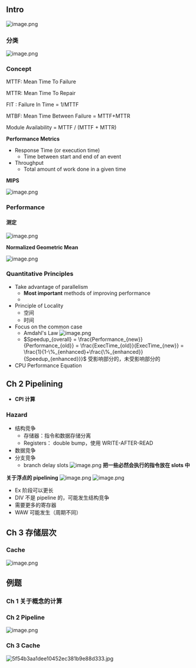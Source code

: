 ## Intro

![image.png](https://zzh-pic-for-self.oss-cn-hangzhou.aliyuncs.com/img/202410072007906.png)

### 分类

![image.png](https://zzh-pic-for-self.oss-cn-hangzhou.aliyuncs.com/img/202410071704251.png)

### Concept

MTTF: Mean Time To Failure

MTTR:  Mean Time To Repair

FIT   : Failure In Time = 1/MTTF

MTBF: Mean Time Between Failure = MTTF+MTTR

Module Availability = MTTF / (MTTF + MTTR)

**Performance Metrics**

- Response Time (or execution time)
	- Time between start and end of an event
- Throughput 
	- Total amount of work done in a given time

**MIPS**

![image.png](https://zzh-pic-for-self.oss-cn-hangzhou.aliyuncs.com/img/202410072024144.png)

### Performance

#### 测定

![image.png](https://zzh-pic-for-self.oss-cn-hangzhou.aliyuncs.com/img/202410072036170.png)

**Normalized Geometric Mean**

![image.png](https://zzh-pic-for-self.oss-cn-hangzhou.aliyuncs.com/img/202410072038727.png)

### Quantitative Principles

- Take advantage of parallelism
	- **Most important** methods of improving performance
	- 
- Principle of Locality
	- 空间
	- 时间
- Focus on  the common case
	- Amdahl's Law 
	  ![image.png](https://zzh-pic-for-self.oss-cn-hangzhou.aliyuncs.com/img/202410072042112.png)
	- $Speedup_{overall} = \frac{Performance_{new}}{Performance_{old}} = \frac{ExecTime_{old}}{ExecTime_{new}} = \frac{1}{1-\%_{enhanced}+\frac{\%_{enhanced}}{Speedup_{enhanced}}}$
	  受影响部分的，未受影响部分的
- CPU Performance Equation

## Ch 2 Pipelining

- **CPI 计算**

### Hazard

- 结构竞争
	- 存储器：指令和数据存储分离
	- Registers： double bump，使用 WRITE-AFTER-READ
- 数据竞争
- 分支竞争
	- branch delay slots 
![image.png](https://zzh-pic-for-self.oss-cn-hangzhou.aliyuncs.com/img/202410072151358.png)
**把一些必然会执行的指令放在 slots 中**

**关于浮点的 pipelining**
![image.png](https://zzh-pic-for-self.oss-cn-hangzhou.aliyuncs.com/img/202410072155999.png)
![image.png](https://zzh-pic-for-self.oss-cn-hangzhou.aliyuncs.com/img/202410072159950.png)

- Ex 阶段可以更长
- DIV 不是 pipeline 的，可能发生结构竞争
- 需要更多的寄存器
- WAW 可能发生（周期不同）

## Ch 3 存储层次

### Cache

![image.png](https://zzh-pic-for-self.oss-cn-hangzhou.aliyuncs.com/img/202410072247564.png)

## 例题

### Ch 1 关于概念的计算

### Ch 2 Pipeline

![image.png](https://zzh-pic-for-self.oss-cn-hangzhou.aliyuncs.com/img/202410072147531.png)

### Ch 3 Cache

![5f54b3aa1dee10452ec381b9e88d333.jpg](https://zzh-pic-for-self.oss-cn-hangzhou.aliyuncs.com/img/202410081457676.png)
